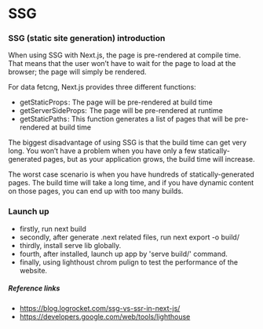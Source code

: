 # SSG

### SSG (static site generation) introduction

When using SSG with Next.js, the page is pre-rendered at compile time. That means that the user won’t have to wait for the page to load at the browser; the page will simply be rendered.

For data fetcng, Next.js provides three different functions:

- getStaticProps : The page will be pre-rendered at build time
- getServerSideProps:  The page will be pre-rendered at runtime
- getStaticPaths : This function generates a list of pages that will be pre-rendered at build time

The biggest disadvantage of using SSG is that the build time can get very long. You won’t have a problem when you have only a few statically-generated pages, but as your application grows, the build time will increase.

The worst case scenario is when you have hundreds of statically-generated pages. The build time will take a long time, and if you have dynamic content on those pages, you can end up with too many builds.

### Launch up

- firstly, run next build
- secondly, after generate .next related files, run next export -o build/
- thirdly, install serve lib globally.
- fourth, after installed, launch up app by 'serve build/' command. 
- finally, using lighthoust chrom pulign to test the performance of the website.

##### Reference links

- https://blog.logrocket.com/ssg-vs-ssr-in-next-js/
- https://developers.google.com/web/tools/lighthouse
